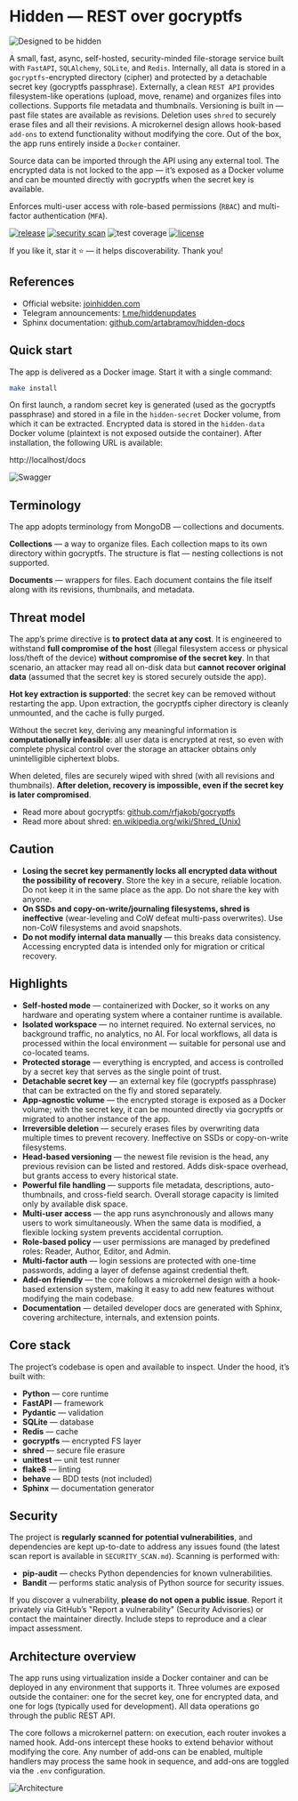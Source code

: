 # Hidden — REST over gocryptfs

![Designed to be hidden](img/hidden.png)

A small, fast, async, self-hosted, security-minded file-storage service built with `FastAPI`, `SQLAlchemy`, `SQLite`, and `Redis`. Internally, all data is stored in a `gocryptfs`-encrypted directory (cipher) and protected by a detachable secret key (gocryptfs passphrase). Externally, a clean `REST API` provides filesystem-like operations (upload, move, rename) and organizes files into collections. Supports file metadata and thumbnails. Versioning is built in — past file states are available as revisions. Deletion uses `shred` to securely erase files and all their revisions. A microkernel design allows hook-based `add-ons` to extend functionality without modifying the core. Out of the box, the app runs entirely inside a `Docker` container.

Source data can be imported through the API using any external tool. The encrypted data is not locked to the app — it’s exposed as a Docker volume and can be mounted directly with gocryptfs when the secret key is available.

Enforces multi-user access with role-based permissions (`RBAC`) and multi-factor authentication (`MFA`).

[![release](https://img.shields.io/github/v/tag/artabramov/hidden?sort=semver&label=release&color=2f81f7)](https://github.com/artabramov/hidden/blob/master/CHANGELOG.md)
[![security scan](https://img.shields.io/badge/security%20scan-2025--09--27-2f81f7)](https://github.com/artabramov/hidden/blob/master/SECURITY_SCAN.md)
![test coverage](https://img.shields.io/badge/test%20coverage-82%25-2f81f7)
[![license](https://img.shields.io/badge/license-Non--Commercial-2f81f7)](https://github.com/artabramov/hidden/blob/master/LICENSE)

If you like it, star it ⭐ — it helps discoverability. Thank you!

## References

- Official website: [joinhidden.com](https://joinhidden.com)
- Telegram announcements: [t.me/hiddenupdates](https://t.me/hiddenupdates)
- Sphinx documentation: [github.com/artabramov/hidden-docs](https://github.com/artabramov/hidden-docs)

## Quick start

The app is delivered as a Docker image. Start it with a single command:
```bash
make install
```

On first launch, a random secret key is generated (used as the gocryptfs passphrase) and stored in a file in the `hidden-secret` Docker volume, from which it can be extracted. Encrypted data is stored in the `hidden-data` Docker volume (plaintext is not exposed outside the container). After installation, the following URL is available:

http://localhost/docs

![Swagger](img/swagger.png)

## Terminology

The app adopts terminology from MongoDB — collections and documents.

**Collections** — a way to organize files. Each collection maps to its own directory within gocryptfs. The structure is flat — nesting collections is not supported.

**Documents** — wrappers for files. Each document contains the file itself along with its revisions, thumbnails, and metadata.

## Threat model

The app’s prime directive is **to protect data at any cost**. It is engineered to withstand **full compromise of the host** (illegal filesystem access or physical loss/theft of the device) **without compromise of the secret key**. In that scenario, an attacker may read all on-disk data but **cannot recover original data** (assumed that the secret key is stored securely outside the app).

**Hot key extraction is supported**: the secret key can be removed without restarting the app. Upon extraction, the gocryptfs cipher directory is cleanly unmounted, and the cache is fully purged.

Without the secret key, deriving any meaningful information is **computationally infeasible**: all user data is encrypted at rest, so even with complete physical control over the storage an attacker obtains only unintelligible ciphertext blobs.

When deleted, files are securely wiped with shred (with all revisions and thumbnails). **After deletion, recovery is impossible, even if the secret key is later compromised**.

- Read more about gocryptfs: [github.com/rfjakob/gocryptfs](https://github.com/rfjakob/gocryptfs)
- Read more about shred: [en.wikipedia.org/wiki/Shred_(Unix)](https://en.wikipedia.org/wiki/Shred_(Unix))

## Caution

- **Losing the secret key permanently locks all encrypted data without the possibility of recovery**. Store the key in a secure, reliable location. Do not keep it in the same place as the app. Do not share the key with anyone.
- **On SSDs and copy-on-write/journaling filesystems, shred is ineffective** (wear-leveling and CoW defeat multi-pass overwrites). Use non-CoW filesystems and avoid snapshots.
- **Do not modify internal data manually** — this breaks data consistency. Accessing encrypted data is intended only for migration or critical recovery.

## Highlights

- **Self-hosted mode** — containerized with Docker, so it works on any hardware and operating system where a container runtime is available.
- **Isolated workspace** — no internet required. No external services, no background traffic, no analytics, no AI. For local workflows, all data is processed within the local environment — suitable for personal use and co-located teams.
- **Protected storage** — everything is encrypted, and access is controlled by a secret key that serves as the single point of trust.
- **Detachable secret key** — an external key file (gocryptfs passphrase) that can be extracted on the fly and stored separately.
- **App-agnostic volume** — the encrypted storage is exposed as a Docker volume; with the secret key, it can be mounted directly via gocryptfs or migrated to another instance of the app.
- **Irreversible deletion** — securely erases files by overwriting data multiple times to prevent recovery. Ineffective on SSDs or copy-on-write filesystems.
- **Head-based versioning** — the newest file revision is the head, any previous revision can be listed and restored. Adds disk-space overhead, but grants access to every historical state.
- **Powerful file handling** — supports file metadata, descriptions, auto-thumbnails, and cross-field search. Overall storage capacity is limited only by available disk space.
- **Multi-user access** — the app runs asynchronously and allows many users to work simultaneously. When the same data is modified, a flexible locking system prevents accidental corruption.
- **Role-based policy** — user permissions are managed by predefined roles: Reader, Author, Editor, and Admin.
- **Multi-factor auth** — login sessions are protected with one-time passwords, adding a layer of defense against credential theft.
- **Add-on friendly** — the core follows a microkernel design with a hook-based extension system, making it easy to add new features without modifying the main codebase.
- **Documentation** — detailed developer docs are generated with Sphinx, covering architecture, internals, and extension points.

## Core stack

The project’s codebase is open and available to inspect. Under the hood, it’s built with:

- **Python** — core runtime
- **FastAPI** — framework
- **Pydantic** — validation
- **SQLite** — database
- **Redis** — cache
- **gocryptfs** — encrypted FS layer
- **shred** — secure file erasure
- **unittest** — unit test runner
- **flake8** — linting
- **behave** — BDD tests (not included)
- **Sphinx** — documentation generator

## Security

The project is **regularly scanned for potential vulnerabilities**, and dependencies are kept up-to-date to address any issues found (the latest scan report is available in `SECURITY_SCAN.md`). Scanning is performed with:

- **pip-audit** — checks Python dependencies for known vulnerabilities.
- **Bandit** — performs static analysis of Python source for security issues.

If you discover a vulnerability, **please do not open a public issue**. Report it privately via GitHub’s "Report a vulnerability" (Security Advisories) or contact the maintainer directly. Include steps to reproduce and a clear impact assessment.

## Architecture overview

The app runs using virtualization inside a Docker container and can be deployed in any environment that supports it. Three volumes are exposed outside the container: one for the secret key, one for encrypted data, and one for logs (typically used for development). All data operations go through the public REST API.

The core follows a microkernel pattern: on execution, each router invokes a named hook. Add-ons intercept these hooks to extend behavior without modifying the core. Any number of add-ons can be enabled, multiple handlers may process the same hook in sequence, and add-ons are toggled via the `.env` configuration.

![Architecture](img/architecture.png)
